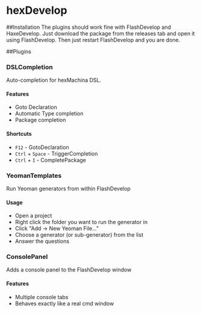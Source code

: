 # hexDevelop

##Installation
The plugins should work fine with FlashDevelop and HaxeDevelop.
Just download the package from the releases tab and open it using FlashDevelop. Then just restart FlashDevelop and you are done.

##Plugins

### DSLCompletion
Auto-completion for hexMachina DSL.

#### Features
 * Goto Declaration
 * Automatic Type completion
 * Package completion

#### Shortcuts
 * `F12` - GotoDeclaration
 * `Ctrl` + `Space` - TriggerCompletion
 * `Ctrl` + `I` - CompletePackage


### YeomanTemplates
Run Yeoman generators from within FlashDevelop

#### Usage
 * Open a project
 * Right click the folder you want to run the generator in
 * Click "Add -> New Yeoman File..."
 * Choose a generator (or sub-generator) from the list
 * Answer the questions

### ConsolePanel
Adds a console panel to the FlashDevelop window

#### Features
 * Multiple console tabs
 * Behaves exactly like a real cmd window